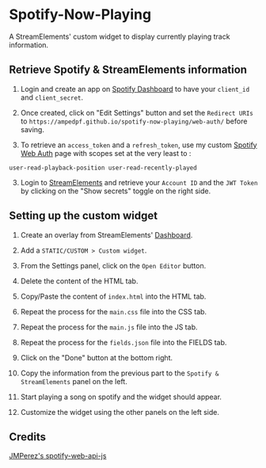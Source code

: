 # Spotify-Now-Playing
A StreamElements' custom widget to display currently playing track information.

## Retrieve Spotify & StreamElements information
1. Login and create an app on [Spotify Dashboard](https://developer.spotify.com/dashboard/) to have your `client_id` and `client_secret`.

2. Once created, click on "Edit Settings" button and set the `Redirect URIs` to
`https://ampedpf.github.io/spotify-now-playing/web-auth/` before saving.

3. To retrieve an `access_token` and a `refresh_token`, use my custom [Spotify Web Auth](https://ampedpf.github.io/se-spotify-now-playing/web-auth/) page with scopes set at the very least to : 
```
user-read-playback-position user-read-recently-played
```

3. Login to [StreamElements](https://streamelements.com/dashboard/account/channels) and retrieve your `Account ID` and the `JWT Token` by clicking on the "Show secrets" toggle on the right side.

## Setting up the custom widget
1. Create an overlay from StreamElements' [Dashboard](https://streamelements.com/dashboard/overlays).

2. Add a `STATIC/CUSTOM > Custom widget`.

3. From the Settings panel, click on the `Open Editor` button.

4. Delete the content of the HTML tab.

5. Copy/Paste the content of `index.html` into the HTML tab.

6. Repeat the process for the `main.css` file into the CSS tab.

7. Repeat the process for the `main.js` file into the JS tab.

8. Repeat the process for the `fields.json` file into the FIELDS tab.

9. Click on the "Done" button at the bottom right.

10. Copy the information from the previous part to the `Spotify & StreamElements` panel on the left.

11. Start playing a song on spotify and the widget should appear.

12. Customize the widget using the other panels on the left side.

## Credits
[JMPerez's spotify-web-api-js](https://github.com/JMPerez/spotify-web-api-js)